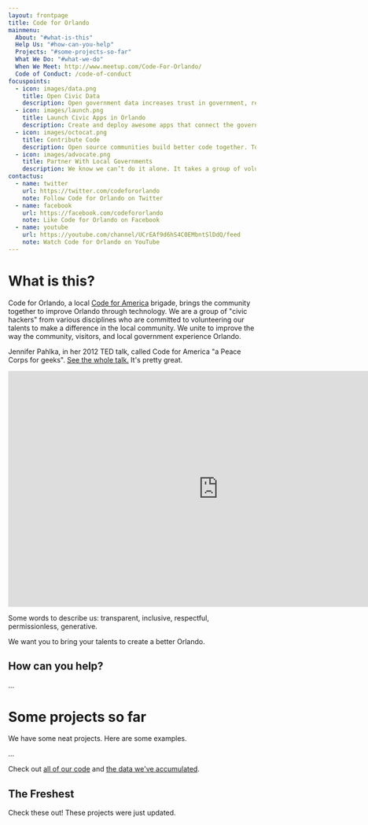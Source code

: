 ```yaml
---
layout: frontpage
title: Code for Orlando
mainmenu:
  About: "#what-is-this"
  Help Us: "#how-can-you-help"
  Projects: "#some-projects-so-far"
  What We Do: "#what-we-do"
  When We Meet: http://www.meetup.com/Code-For-Orlando/
  Code of Conduct: /code-of-conduct
focuspoints:
  - icon: images/data.png
    title: Open Civic Data
    description: Open government data increases trust in government, reduces friction in processes, and leads to economic development. Civic data does not free itself. It needs you to liberate it.
  - icon: images/launch.png
    title: Launch Civic Apps in Orlando
    description: Create and deploy awesome apps that connect the government to citizens. As civic hackers we can change the way our city and residents uses web and mobile software to operate.
  - icon: images/octocat.png
    title: Contribute Code
    description: Open source communities build better code together. Together with other Code for America cities we can build better apps by contributing all our code to the Code for America repositories.
  - icon: images/advocate.png
    title: Partner With Local Governments
    description: We know we can’t do it alone. It takes a group of volunteers working with our local cities and governments to make an impact.
contactus:
  - name: twitter
    url: https://twitter.com/codefororlando
    note: Follow Code for Orlando on Twitter
  - name: facebook
    url: https://facebook.com/codefororlando
    note: Like Code for Orlando on Facebook
  - name: youtube
    url: https://youtube.com/channel/UCrEAf9d6hS4C0EMbntSlDdQ/feed
    note: Watch Code for Orlando on YouTube
---
```


What is this?
=============

Code for Orlando, a local 
[Code for America](https://www.codeforamerica.org/about/values/) brigade,
brings the community together to improve Orlando through technology. We are a
group of "civic hackers" from various disciplines who are committed to
volunteering our talents to make a difference in the local community. We unite
to improve the way the community, visitors, and local government experience
Orlando.

Jennifer Pahlka, in her 2012 TED talk, called Code for America "a
Peace Corps for geeks". 
<span class="videoframe"><a href="http://www.ted.com/talks/jennifer_pahlka_coding_a_better_government">See the whole talk.</a> It's pretty great.</span><!--this shows up only when narrow screen -->

<iframe class="videoframe" src="https://embed-ssl.ted.com/talks/jennifer_pahlka_coding_a_better_government.html" width="854" height="480" frameborder="0" scrolling="no" webkitAllowFullScreen mozallowfullscreen allowFullScreen></iframe><!-- this shows up only on wide screen -->

Some words to describe us:  transparent, inclusive, respectful, permissionless,
generative.

We want you to bring your talents to create a better Orlando.

How can you help?
-----------------

...


Some projects so far
====================

We have some neat projects. Here are some examples.

...

Check out [all of our code](https://github.com/cforlando/) and [the
data we've accumulated](https://brigades.opendatanetwork.com/brigade?brigade=Code%20for%20Orlando).


The Freshest
------------

Check these out! These projects were just updated.

<ol class="flatlist" id="most-recently-updated-repos"></ol><!--- This is programatically filled. -->

